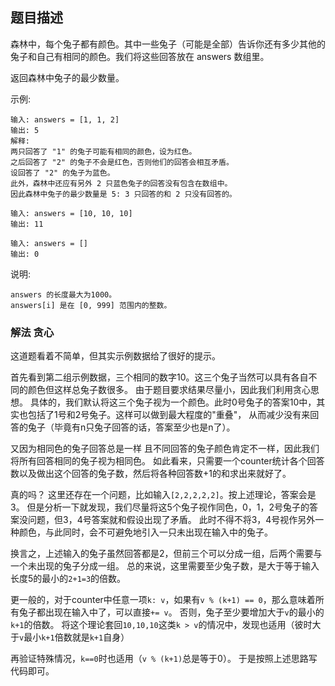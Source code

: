 ## 题目描述
森林中，每个兔子都有颜色。其中一些兔子（可能是全部）告诉你还有多少其他的兔子和自己有相同的颜色。我们将这些回答放在 answers 数组里。

返回森林中兔子的最少数量。

示例:
```
输入: answers = [1, 1, 2]
输出: 5
解释:
两只回答了 "1" 的兔子可能有相同的颜色，设为红色。
之后回答了 "2" 的兔子不会是红色，否则他们的回答会相互矛盾。
设回答了 "2" 的兔子为蓝色。
此外，森林中还应有另外 2 只蓝色兔子的回答没有包含在数组中。
因此森林中兔子的最少数量是 5: 3 只回答的和 2 只没有回答的。

输入: answers = [10, 10, 10]
输出: 11

输入: answers = []
输出: 0
```
说明:
```
answers 的长度最大为1000。
answers[i] 是在 [0, 999] 范围内的整数。
```

### 解法 贪心
这道题看着不简单，但其实示例数据给了很好的提示。

首先看到第二组示例数据，三个相同的数字10。这三个兔子当然可以具有各自不同的颜色但这样总兔子数很多。
由于题目要求结果尽量小，因此我们利用贪心思想。
具体的，我们默认将这三个兔子视为一个颜色。此时0号兔子的答案10中，其实也包括了1号和2号兔子。这样可以做到最大程度的"重叠"，
从而减少没有来回答的兔子（毕竟有n只兔子回答的话，答案至少也是n了）。

又因为相同色的兔子回答总是一样 且不同回答的兔子颜色肯定不一样，因此我们将所有回答相同的兔子视为相同色。
如此看来，只需要一个counter统计各个回答数以及做出这个回答的兔子数，然后将各种回答数+1的和求出来就好了。

真的吗？
这里还存在一个问题，比如输入`[2,2,2,2,2]`。按上述理论，答案会是3。
但是分析一下就发现，我们尽量将这5个兔子视作同色，0，1，2号兔子的答案没问题，但3，4号答案就和假设出现了矛盾。
此时不得不将3，4号视作另外一种颜色，与此同时，会不可避免地引入一只未出现在输入中的兔子。

换言之，上述输入的兔子虽然回答都是2，但前三个可以分成一组，后两个需要与一个未出现的兔子分成一组。
总的来说，这里需要至少兔子数，是大于等于输入长度5的最小的`2+1=3`的倍数。

更一般的，对于counter中任意一项`k: v`，如果有`v % (k+1) == 0`，那么意味着所有兔子都出现在输入中了，可以直接`+= v`。
否则，兔子至少要增加大于`v`的最小的`k+1`的倍数。
将这个理论套回`10,10,10`这类`k > v`的情况中，发现也适用（彼时大于`v`最小`k+1`倍数就是`k+1`自身）

再验证特殊情况，`k==0`时也适用（`v % (k+1)`总是等于0）。
于是按照上述思路写代码即可。